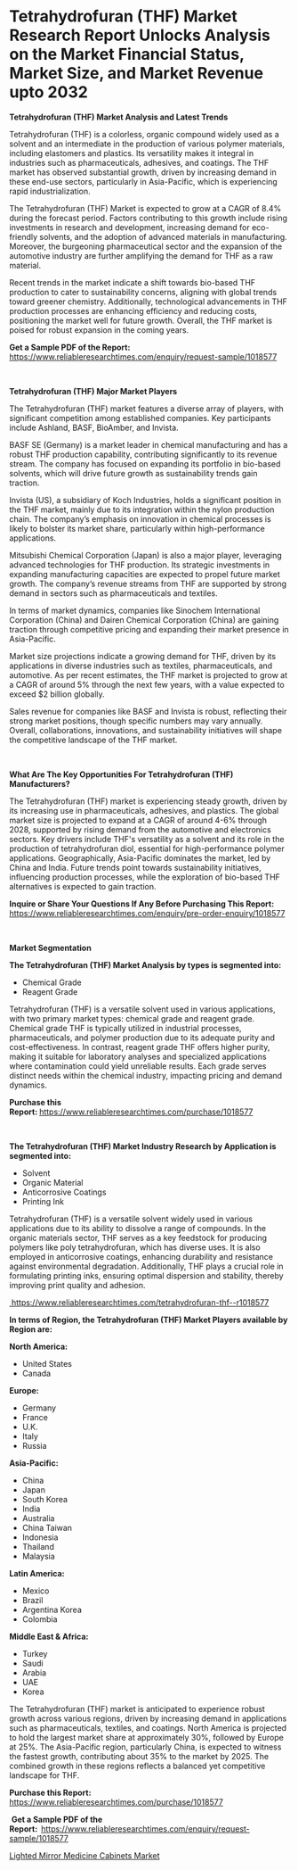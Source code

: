 <p><h1>Tetrahydrofuran (THF) Market Research Report Unlocks Analysis on the Market Financial Status, Market Size, and Market Revenue upto 2032</h1></p><p><strong>Tetrahydrofuran (THF) Market Analysis and Latest Trends</strong></p>
<p><p>Tetrahydrofuran (THF) is a colorless, organic compound widely used as a solvent and an intermediate in the production of various polymer materials, including elastomers and plastics. Its versatility makes it integral in industries such as pharmaceuticals, adhesives, and coatings. The THF market has observed substantial growth, driven by increasing demand in these end-use sectors, particularly in Asia-Pacific, which is experiencing rapid industrialization.</p><p>The Tetrahydrofuran (THF) Market is expected to grow at a CAGR of 8.4% during the forecast period. Factors contributing to this growth include rising investments in research and development, increasing demand for eco-friendly solvents, and the adoption of advanced materials in manufacturing. Moreover, the burgeoning pharmaceutical sector and the expansion of the automotive industry are further amplifying the demand for THF as a raw material. </p><p>Recent trends in the market indicate a shift towards bio-based THF production to cater to sustainability concerns, aligning with global trends toward greener chemistry. Additionally, technological advancements in THF production processes are enhancing efficiency and reducing costs, positioning the market well for future growth. Overall, the THF market is poised for robust expansion in the coming years.</p></p>
<p><strong>Get a Sample PDF of the Report:&nbsp;</strong> <a href="https://www.reliableresearchtimes.com/enquiry/request-sample/1018577?utm_campaign=3355&utm_medium=2&utm_source=Github&utm_content=ia&utm_term=21032025&utm_id=tetrahydrofuran-thf">https://www.reliableresearchtimes.com/enquiry/request-sample/1018577</a></p>
<p>&nbsp;</p>
<p><strong>Tetrahydrofuran (THF) Major Market Players</strong></p>
<p><p>The Tetrahydrofuran (THF) market features a diverse array of players, with significant competition among established companies. Key participants include Ashland, BASF, BioAmber, and Invista. </p><p>BASF SE (Germany) is a market leader in chemical manufacturing and has a robust THF production capability, contributing significantly to its revenue stream. The company has focused on expanding its portfolio in bio-based solvents, which will drive future growth as sustainability trends gain traction.</p><p>Invista (US), a subsidiary of Koch Industries, holds a significant position in the THF market, mainly due to its integration within the nylon production chain. The company’s emphasis on innovation in chemical processes is likely to bolster its market share, particularly within high-performance applications.</p><p>Mitsubishi Chemical Corporation (Japan) is also a major player, leveraging advanced technologies for THF production. Its strategic investments in expanding manufacturing capacities are expected to propel future market growth. The company’s revenue streams from THF are supported by strong demand in sectors such as pharmaceuticals and textiles.</p><p>In terms of market dynamics, companies like Sinochem International Corporation (China) and Dairen Chemical Corporation (China) are gaining traction through competitive pricing and expanding their market presence in Asia-Pacific.</p><p>Market size projections indicate a growing demand for THF, driven by its applications in diverse industries such as textiles, pharmaceuticals, and automotive. As per recent estimates, the THF market is projected to grow at a CAGR of around 5% through the next few years, with a value expected to exceed $2 billion globally.</p><p>Sales revenue for companies like BASF and Invista is robust, reflecting their strong market positions, though specific numbers may vary annually. Overall, collaborations, innovations, and sustainability initiatives will shape the competitive landscape of the THF market.</p></p>
<p>&nbsp;</p>
<p><strong>What Are The Key Opportunities For Tetrahydrofuran (THF) Manufacturers?</strong></p>
<p><p>The Tetrahydrofuran (THF) market is experiencing steady growth, driven by its increasing use in pharmaceuticals, adhesives, and plastics. The global market size is projected to expand at a CAGR of around 4-6% through 2028, supported by rising demand from the automotive and electronics sectors. Key drivers include THF's versatility as a solvent and its role in the production of tetrahydrofuran diol, essential for high-performance polymer applications. Geographically, Asia-Pacific dominates the market, led by China and India. Future trends point towards sustainability initiatives, influencing production processes, while the exploration of bio-based THF alternatives is expected to gain traction.</p></p>
<p><strong>Inquire or Share Your Questions If Any Before Purchasing This Report:</strong> <a href="https://www.reliableresearchtimes.com/enquiry/pre-order-enquiry/1018577?utm_campaign=3355&utm_medium=2&utm_source=Github&utm_content=ia&utm_term=21032025&utm_id=tetrahydrofuran-thf">https://www.reliableresearchtimes.com/enquiry/pre-order-enquiry/1018577</a></p>
<p>&nbsp;</p>
<p><strong>Market Segmentation</strong></p>
<p><strong>The Tetrahydrofuran (THF) Market Analysis by types is segmented into:</strong></p>
<p><ul><li>Chemical Grade</li><li>Reagent Grade</li></ul></p>
<p><p>Tetrahydrofuran (THF) is a versatile solvent used in various applications, with two primary market types: chemical grade and reagent grade. Chemical grade THF is typically utilized in industrial processes, pharmaceuticals, and polymer production due to its adequate purity and cost-effectiveness. In contrast, reagent grade THF offers higher purity, making it suitable for laboratory analyses and specialized applications where contamination could yield unreliable results. Each grade serves distinct needs within the chemical industry, impacting pricing and demand dynamics.</p></p>
<p><strong>Purchase this Report:&nbsp;</strong><a href="https://www.reliableresearchtimes.com/purchase/1018577?utm_campaign=3355&utm_medium=2&utm_source=Github&utm_content=ia&utm_term=21032025&utm_id=tetrahydrofuran-thf">https://www.reliableresearchtimes.com/purchase/1018577</a></p>
<p>&nbsp;</p>
<p><strong>The Tetrahydrofuran (THF) Market Industry Research by Application is segmented into:</strong></p>
<p><ul><li>Solvent</li><li>Organic Material</li><li>Anticorrosive Coatings</li><li>Printing Ink</li></ul></p>
<p><p>Tetrahydrofuran (THF) is a versatile solvent widely used in various applications due to its ability to dissolve a range of compounds. In the organic materials sector, THF serves as a key feedstock for producing polymers like poly tetrahydrofuran, which has diverse uses. It is also employed in anticorrosive coatings, enhancing durability and resistance against environmental degradation. Additionally, THF plays a crucial role in formulating printing inks, ensuring optimal dispersion and stability, thereby improving print quality and adhesion.</p></p>
<p><a href="https://www.reliableresearchtimes.com/tetrahydrofuran-thf--r1018577?utm_campaign=3355&utm_medium=2&utm_source=Github&utm_content=ia&utm_term=21032025&utm_id=tetrahydrofuran-thf">&nbsp;https://www.reliableresearchtimes.com/tetrahydrofuran-thf--r1018577</a></p>
<p><strong>In terms of Region, the Tetrahydrofuran (THF) Market Players available by Region are:</strong></p>
<p>
    <p> <strong> North America: </strong>
        <ul>
            <li>United States</li>
            <li>Canada</li>
        </ul>
        </p> 
    <p> <strong> Europe: </strong>
        <ul>
            <li>Germany</li>
            <li>France</li>
            <li>U.K.</li>
            <li>Italy</li>
            <li>Russia</li>
        </ul>
        </p> 
    <p> <strong> Asia-Pacific: </strong>
        <ul>
            <li>China</li>
            <li>Japan</li>
            <li>South Korea</li>
            <li>India</li>
            <li>Australia</li>
            <li>China Taiwan</li>
            <li>Indonesia</li>
            <li>Thailand</li>
            <li>Malaysia</li>
        </ul>
        </p> 
    <p> <strong> Latin America: </strong>
        <ul>
            <li>Mexico</li>
            <li>Brazil</li>
            <li>Argentina Korea</li>
            <li>Colombia</li>
        </ul>
        </p> 
    <p> <strong> Middle East & Africa: </strong>
        <ul>
            <li>Turkey</li>
            <li>Saudi</li>
            <li>Arabia</li>
            <li>UAE</li>
            <li>Korea</li>
        </ul>
    </p>
    </p>
<p><p>The Tetrahydrofuran (THF) market is anticipated to experience robust growth across various regions, driven by increasing demand in applications such as pharmaceuticals, textiles, and coatings. North America is projected to hold the largest market share at approximately 30%, followed by Europe at 25%. The Asia-Pacific region, particularly China, is expected to witness the fastest growth, contributing about 35% to the market by 2025. The combined growth in these regions reflects a balanced yet competitive landscape for THF.</p></p>
<p><strong>Purchase this Report: </strong><a href="https://www.reliableresearchtimes.com/purchase/1018577?utm_campaign=3355&utm_medium=2&utm_source=Github&utm_content=ia&utm_term=21032025&utm_id=tetrahydrofuran-thf">https://www.reliableresearchtimes.com/purchase/1018577</a></p>
<p>&nbsp;<strong>Get a Sample PDF of the Report:&nbsp;&nbsp;</strong><a href="https://www.reliableresearchtimes.com/enquiry/request-sample/1018577?utm_campaign=3355&utm_medium=2&utm_source=Github&utm_content=ia&utm_term=21032025&utm_id=tetrahydrofuran-thf">https://www.reliableresearchtimes.com/enquiry/request-sample/1018577</a></p>
<p><strong></strong></p>
<p><p><a href="https://github.com/ioniafidian4/Market-Research-Report-List-1/blob/main/lighted-mirror-medicine-cabinets-market.md?utm_campaign=3355&utm_medium=2&utm_source=Github&utm_content=ia&utm_term=21032025&utm_id=tetrahydrofuran-thf">Lighted Mirror Medicine Cabinets Market</a></p></p>